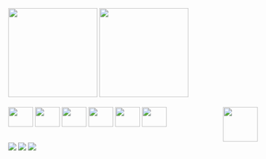 <div>
  <img height="180em" src="https://github-readme-stats.vercel.app/api?username=pedrobarroso-n&show_icons=true&theme=radical" />
  <img height="180em" src="https://github-readme-stats.vercel.app/api/top-langs/?username=pedrobarroso-n&layout=compact&theme=radical" />
</div>

<div><br> 
    <img height="40" width="50" src="https://cdn.jsdelivr.net/gh/devicons/devicon@latest/icons/html5/html5-original.svg" />
    <img height="40" width="50" src="https://cdn.jsdelivr.net/gh/devicons/devicon@latest/icons/css3/css3-original.svg" />
    <img height="40" width="50" src="https://cdn.jsdelivr.net/gh/devicons/devicon@latest/icons/javascript/javascript-original.svg" />
    <img height="40" width="50" src="https://cdn.jsdelivr.net/gh/devicons/devicon@latest/icons/react/react-original.svg" />
    <img height="40" width="50" src="https://cdn.jsdelivr.net/gh/devicons/devicon@latest/icons/git/git-original.svg" />
    <img height="40" width="50" src="https://cdn.jsdelivr.net/gh/devicons/devicon@latest/icons/python/python-original.svg" />
    <img align="right" height="70" src="https://media4.giphy.com/media/v1.Y2lkPTc5MGI3NjExMmRpMmEwNTEzdHYwandwY3R2eHAyN25ja2RsdzY0eXpsZXU1cTRudiZlcD12MV9pbnRlcm5hbF9naWZfYnlfaWQmY3Q9Zw/3oEduUkR13701mndnO/giphy.webp" />
</div>

##

<div>
  <a href="https://www.linkedin.com/in/pedrobarroso-n/">
    <img src="https://img.shields.io/badge/LinkedIn-0747a6?style=for-the-badge&logo=linkedin&logoColor=white" /></a>
   <a href="mailto:pbn62413@gmail.com?subject=Gostarei de conversar!&body=Caro Pedro;">
    <img src="https://img.shields.io/badge/Gmail-840010?style=for-the-badge&logo=gmail&logoColor=white" /></a>
   <a href="https://discord.gg/j5CvjM9U">
    <img src="https://img.shields.io/badge/Discord-7289DA?style=for-the-badge&logo=discord&logoColor=white" /></a>
</div>


